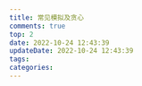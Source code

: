 ```yaml
---
title: 常见模拟及贪心
comments: true
top: 2
date: 2022-10-24 12:43:39
updateDate: 2022-10-24 12:43:39
tags:
categories:
---
```

